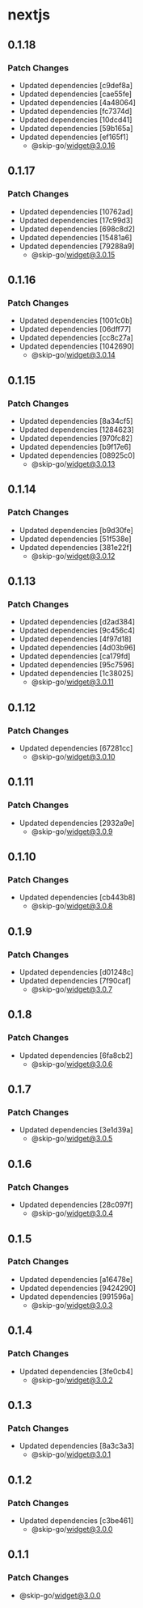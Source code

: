 # nextjs

## 0.1.18

### Patch Changes

- Updated dependencies [c9def8a]
- Updated dependencies [cae55fe]
- Updated dependencies [4a48064]
- Updated dependencies [fc7374d]
- Updated dependencies [10dcd41]
- Updated dependencies [59b165a]
- Updated dependencies [ef165f1]
  - @skip-go/widget@3.0.16

## 0.1.17

### Patch Changes

- Updated dependencies [10762ad]
- Updated dependencies [17c99d3]
- Updated dependencies [698c8d2]
- Updated dependencies [15481a6]
- Updated dependencies [79288a9]
  - @skip-go/widget@3.0.15

## 0.1.16

### Patch Changes

- Updated dependencies [1001c0b]
- Updated dependencies [06dff77]
- Updated dependencies [cc8c27a]
- Updated dependencies [1042690]
  - @skip-go/widget@3.0.14

## 0.1.15

### Patch Changes

- Updated dependencies [8a34cf5]
- Updated dependencies [1284623]
- Updated dependencies [970fc82]
- Updated dependencies [b9f17e6]
- Updated dependencies [08925c0]
  - @skip-go/widget@3.0.13

## 0.1.14

### Patch Changes

- Updated dependencies [b9d30fe]
- Updated dependencies [51f538e]
- Updated dependencies [381e22f]
  - @skip-go/widget@3.0.12

## 0.1.13

### Patch Changes

- Updated dependencies [d2ad384]
- Updated dependencies [9c456c4]
- Updated dependencies [4f97d18]
- Updated dependencies [4d03b96]
- Updated dependencies [ca179fd]
- Updated dependencies [95c7596]
- Updated dependencies [1c38025]
  - @skip-go/widget@3.0.11

## 0.1.12

### Patch Changes

- Updated dependencies [67281cc]
  - @skip-go/widget@3.0.10

## 0.1.11

### Patch Changes

- Updated dependencies [2932a9e]
  - @skip-go/widget@3.0.9

## 0.1.10

### Patch Changes

- Updated dependencies [cb443b8]
  - @skip-go/widget@3.0.8

## 0.1.9

### Patch Changes

- Updated dependencies [d01248c]
- Updated dependencies [7f90caf]
  - @skip-go/widget@3.0.7

## 0.1.8

### Patch Changes

- Updated dependencies [6fa8cb2]
  - @skip-go/widget@3.0.6

## 0.1.7

### Patch Changes

- Updated dependencies [3e1d39a]
  - @skip-go/widget@3.0.5

## 0.1.6

### Patch Changes

- Updated dependencies [28c097f]
  - @skip-go/widget@3.0.4

## 0.1.5

### Patch Changes

- Updated dependencies [a16478e]
- Updated dependencies [9424290]
- Updated dependencies [991596a]
  - @skip-go/widget@3.0.3

## 0.1.4

### Patch Changes

- Updated dependencies [3fe0cb4]
  - @skip-go/widget@3.0.2

## 0.1.3

### Patch Changes

- Updated dependencies [8a3c3a3]
  - @skip-go/widget@3.0.1

## 0.1.2

### Patch Changes

- Updated dependencies [c3be461]
  - @skip-go/widget@3.0.0

## 0.1.1

### Patch Changes

- @skip-go/widget@3.0.0
